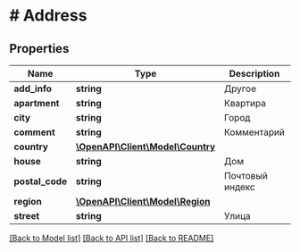# # Address

## Properties

Name | Type | Description | Notes
------------ | ------------- | ------------- | -------------
**add_info** | **string** | Другое | [optional]
**apartment** | **string** | Квартира | [optional]
**city** | **string** | Город | [optional]
**comment** | **string** | Комментарий | [optional]
**country** | [**\OpenAPI\Client\Model\Country**](Country.md) |  | [optional]
**house** | **string** | Дом | [optional]
**postal_code** | **string** | Почтовый индекс | [optional]
**region** | [**\OpenAPI\Client\Model\Region**](Region.md) |  | [optional]
**street** | **string** | Улица | [optional]

[[Back to Model list]](../../README.md#models) [[Back to API list]](../../README.md#endpoints) [[Back to README]](../../README.md)
